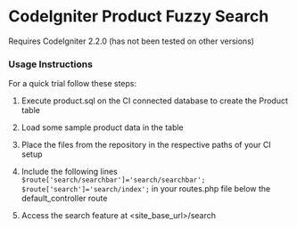 # CodeIgniter Product Fuzzy Search

Requires CodeIgniter 2.2.0 (has not been tested on other versions)

### Usage Instructions

For a quick trial follow these steps:

1. Execute product.sql on the CI connected database to create the Product table

2. Load some sample product data in the table

3. Place the files from the repository in the respective paths of your CI setup

4. Include the following lines 
```$route['search/searchbar']='search/searchbar'; $route['search']='search/index';``` in your routes.php file below the default_controller route

5. Access the search feature at <site_base_url>/search
